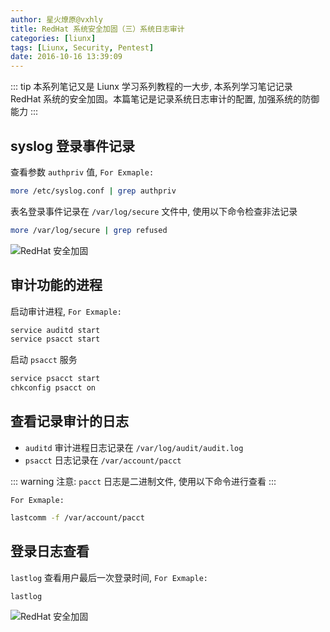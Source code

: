 ```yaml
---
author: 星火燎原@vxhly
title: RedHat 系统安全加固（三）系统日志审计
categories: [liunx]
tags: [Liunx, Security, Pentest]
date: 2016-10-16 13:39:09
---
```


::: tip
本系列笔记又是 Liunx 学习系列教程的一大步, 本系列学习笔记记录 RedHat 系统的安全加固。本篇笔记是记录系统日志审计的配置, 加强系统的防御能力
:::
<!-- more -->

## syslog 登录事件记录

查看参数 `authpriv` 值, `For Exmaple:` 

``` bash
more /etc/syslog.conf | grep authpriv
```

表名登录事件记录在 `/var/log/secure` 文件中, 使用以下命令检查非法记录

``` bash
more /var/log/secure | grep refused
```

![RedHat 安全加固](http://oss-blog.test.upcdn.net/redhat-reinforce-16.png)

## 审计功能的进程

启动审计进程, `For Exmaple:` 

``` bash
service auditd start
service psacct start
```

启动 `psacct` 服务

``` bash
service psacct start
chkconfig psacct on
```

## 查看记录审计的日志

* `auditd` 审计进程日志记录在 `/var/log/audit/audit.log` 
* `psacct` 日志记录在 `/var/account/pacct` 

::: warning
注意: `pacct` 日志是二进制文件, 使用以下命令进行查看
:::

`For Exmaple:` 

``` bash
lastcomm -f /var/account/pacct
```

## 登录日志查看

`lastlog` 查看用户最后一次登录时间, `For Exmaple:` 

``` bash
lastlog
```

![RedHat 安全加固](http://oss-blog.test.upcdn.net/redhat-reinforce-17.png)

